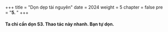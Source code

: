 +++
title = "Dọn dẹp tài nguyên"
date = 2024
weight = 5
chapter = false
pre = "<b>5. </b>"
+++


#### Ta chỉ cần dọn S3. Thao tác này nhanh. Bạn tự dọn.